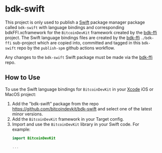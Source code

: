 # bdk-swift

This project is only used to publish a [Swift] package manager package called `bdk-swift` with language bindings and corresponding bdkFFI.xcframework for the 
`BitcoinDevKit` framework created by the [bdk-ffi] project. The Swift language bindings files are created by the [bdk-ffi] `./bdk-ffi` sub-project which are copied into, committed and tagged in this `bdk-swift` repo by the `publish-spm` github actions workflow.

Any changes to the `bdk-swift` Swift package must be made via the [bdk-ffi] repo.

## How to Use

To use the Swift language bindings for `BitcoinDevKit` in your [Xcode] iOS or MacOS project:

1. Add the "bdk-swift" package from the repo https://github.com/bitcoindevkit/bdk-swift and select one of the latest minor versions.
2. Add the `BitcoinDevKit` framework in your Target config.
3. Import and use the `BitcoinDevKit` library in your Swift code. For example:
   ```swift
   import BitcoinDevKit
   
   ...
   ```

[Swift]: https://developer.apple.com/swift/
[Xcode]: https://developer.apple.com/documentation/Xcode
[bdk-ffi]: https://github.com/notmandatory/bdk-ffi
